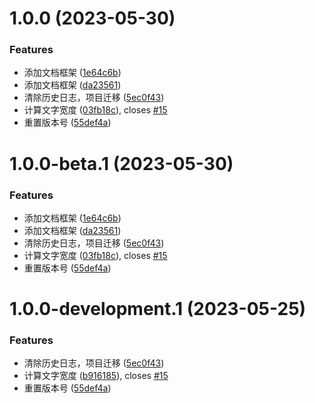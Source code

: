# 1.0.0 (2023-05-30)


### Features

* 添加文档框架 ([1e64c6b](https://github.com/NI-Web-Infra-Team/common-util/commit/1e64c6b89b9e63c528086d4a88427a515f63d97e))
* 添加文档框架 ([da23561](https://github.com/NI-Web-Infra-Team/common-util/commit/da23561d0d15c4a86b48cf52e795476e6c49a2ad))
* 清除历史日志，项目迁移 ([5ec0f43](https://github.com/NI-Web-Infra-Team/common-util/commit/5ec0f435f781a51e9014640907bb8fe80a70d1ec))
* 计算文字宽度 ([03fb18c](https://github.com/NI-Web-Infra-Team/common-util/commit/03fb18c06c0b1f73981f6d69df718d55b06a5d92)), closes [#15](https://github.com/NI-Web-Infra-Team/common-util/issues/15)
* 重置版本号 ([55def4a](https://github.com/NI-Web-Infra-Team/common-util/commit/55def4acc2d3cf528f8103b08a7970e6213504ae))

# 1.0.0-beta.1 (2023-05-30)


### Features

* 添加文档框架 ([1e64c6b](https://github.com/NI-Web-Infra-Team/common-util/commit/1e64c6b89b9e63c528086d4a88427a515f63d97e))
* 添加文档框架 ([da23561](https://github.com/NI-Web-Infra-Team/common-util/commit/da23561d0d15c4a86b48cf52e795476e6c49a2ad))
* 清除历史日志，项目迁移 ([5ec0f43](https://github.com/NI-Web-Infra-Team/common-util/commit/5ec0f435f781a51e9014640907bb8fe80a70d1ec))
* 计算文字宽度 ([03fb18c](https://github.com/NI-Web-Infra-Team/common-util/commit/03fb18c06c0b1f73981f6d69df718d55b06a5d92)), closes [#15](https://github.com/NI-Web-Infra-Team/common-util/issues/15)
* 重置版本号 ([55def4a](https://github.com/NI-Web-Infra-Team/common-util/commit/55def4acc2d3cf528f8103b08a7970e6213504ae))

# 1.0.0-development.1 (2023-05-25)


### Features

* 清除历史日志，项目迁移 ([5ec0f43](https://github.com/NI-Web-Infra-Team/common-util/commit/5ec0f435f781a51e9014640907bb8fe80a70d1ec))
* 计算文字宽度 ([b916185](https://github.com/NI-Web-Infra-Team/common-util/commit/b9161853527356b36ae1af906a47ef237416671d)), closes [#15](https://github.com/NI-Web-Infra-Team/common-util/issues/15)
* 重置版本号 ([55def4a](https://github.com/NI-Web-Infra-Team/common-util/commit/55def4acc2d3cf528f8103b08a7970e6213504ae))
